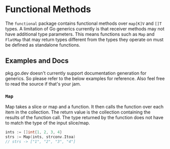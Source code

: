 # Functional Methods

The `functional` package contains functional methods over `map[K]V` and
`[]T` types. A limitation of Go generics currently is that receiver methods
may not have additional type parameters. This means functions such as `Map`
and `FlatMap` that may return types different from the types they operate on
must be defined as standalone functions.

## Examples and Docs

pkg.go.dev doesn't currently support documentation generation for generics. So please refer
to the below examples for reference. Also feel free to read the source if that's your jam.

### `Map`

Map takes a slice or map and a function. It then calls the function over each item
in the collection. The return value is the collection containing the results of the
function call. The type returned by the function does not have to match the type
of the input slice/map.

```go
ints := []int{1, 2, 3, 4}
strs := Map(ints, strconv.Itoa)
// strs -> ["1", "2", "3", "4"]
```